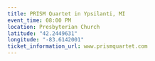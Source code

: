 ```yaml
---
title: PRISM Quartet in Ypsilanti, MI
event_time: 08:00 PM
location: Presbyterian Church
latitude: "42.2449631"
longitude: "-83.6142001"
ticket_information_url: www.prismquartet.com
---
```

